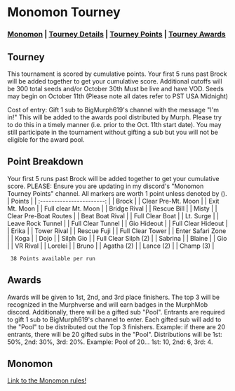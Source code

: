 # Monomon Tourney

### [Monomon](#Monomon) | [Tourney Details](#Tourney) | [Tourney Points](#Point-Breakdown) | [Tourney Awards](#Awards)

## Tourney

This tournament is scored by cumulative points. Your first 5 runs past Brock will be added together to get your cumulative score.
Additional cutoffs will be 300 total seeds and/or October 30th
Must be live and have VOD. Seeds may begin on October 11th (Please note all dates refer to PST USA Midnight)

Cost of entry: Gift 1 sub to BigMurph619's channel with the message "I'm in!" This will be added to the awards pool distributed by Murph. Please try to do this in a timely manner (i.e. prior to the Oct. 11th start date). You may still participate in the tournament without gifting a sub but you will not be eligible for the award pool.

## Point Breakdown
Your first 5 runs past Brock will be added together to get your cumulative score. PLEASE: Ensure you are updating in my discord's "Monomon Tourney Points" channel. All markers are worth 1 point unless denoted by ().
|           Points          | 
| :-----------------------: | 
| Brock                     | 
| Clear Pre-Mt. Moon        | 
| Exit Mt. Moon             | 
| Full clear Mt. Moon       |
| Bridge Rival              | 
| Rescue Bill               |
| Misty                     | 
| Clear Pre-Boat Routes     |
| Beat Boat Rival           |
| Full Clear Boat           |
| Lt. Surge                 |
| Leave Rock Tunnel         |
| Full Clear Tunnel         |
| Gio Hideout               |
| Full Clear Hideout        |
| Erika                     |
| Tower Rival               |
| Rescue Fuji               |
| Full Clear Tower          |
| Enter Safari Zone         |
| Koga                      |
| Dojo                      |
| Silph Gio                 |
| Full Clear Silph (2)      |
| Sabrina                   |
| Blaine                    |
| Gio                       |
| VR Rival                  |
| Lorelei                   |
| Bruno                     |
| Agatha (2)                |
| Lance (2)                 |
| Champ (3)                 |

     38 Points available per run



## Awards

Awards will be given to 1st, 2nd, and 3rd place finishers. The top 3 will be recognized in the Murphverse and will earn badges in the MurphMob discord. Additionally, there will be a gifted sub "Pool". Entrants are required to gift 1 sub to BigMurph619's channel to enter. Each gifted sub will add to the "Pool" to be distributed out the Top 3 finishers. Example: if there are 20 entrants, there will be 20 gifted subs in the "Pool". Distributions will be 1st: 50%, 2nd: 30%, 3rd: 20%. Example: Pool of 20... 1st: 10, 2nd: 6, 3rd: 4.


## Monomon

[Link to the Monomon rules!](https://github.com/BigMurph619/Monomon)
